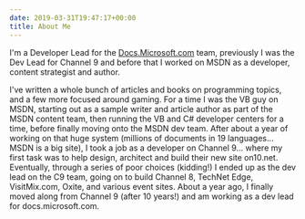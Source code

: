 ```yaml
---
date: 2019-03-31T19:47:17+00:00
title: About Me
---
```

I'm a Developer Lead for the [Docs.Microsoft.com](https://docs.microsoft.com) team, previously I was the Dev Lead for Channel 9 and before that I worked on MSDN as a developer, content strategist and author.

I've written a whole bunch of articles and books on programming topics, and a few more focused around gaming. For a time I was the VB guy on MSDN, starting out as a sample writer and article author as part of the MSDN content team, then running the VB and C# developer centers for a time, before finally moving onto the MSDN dev team. After about a year of working on that huge system (millions of documents in 19 languages... MSDN is a big site), I took a job as a developer on Channel 9... where my first task was to help design, architect and build their new site on10.net. Eventually, through a series of poor choices (kidding!) I ended up as the dev lead on the C9 team, going on to build Channel 8, TechNet Edge, VisitMix.com, Oxite, and various event sites. About a year ago, I finally moved along from Channel 9 (after 10 years!) and am working as a dev lead for docs.microsoft.com.